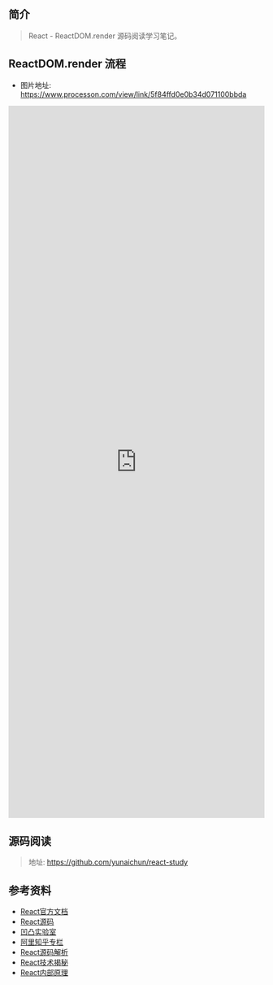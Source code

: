 
 ## 简介

> React - ReactDOM.render 源码阅读学习笔记。

## ReactDOM.render 流程

- 图片地址: https://www.processon.com/view/link/5f84ffd0e0b34d071100bbda

 <iframe  
 height=1400
 width=100% 
 src="https://www.processon.com/view/link/5f84ffd0e0b34d071100bbda"  
 frameborder=0  
 allowfullscreen>
 </iframe>

## 源码阅读

> 地址: https://github.com/yunaichun/react-study

## 参考资料

- [React官方文档](https://reactjs.org)
- [React源码](https://github.com/facebook/react/tree/8b2d3783e58d1acea53428a10d2035a8399060fe)
- [凹凸实验室](https://aotu.io/notes/2020/11/12/react-indoor/index.html)
- [阿里知乎专栏](https://zhuanlan.zhihu.com/purerender)
- [React源码解析](https://react.jokcy.me/)
- [React技术揭秘](https://react.iamkasong.com/)
- [React内部原理](http://tcatche.site/2017/07/react-internals-part-one-basic-rendering/)
